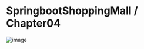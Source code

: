 # SpringbootShoppingMall / Chapter04


![image](https://user-images.githubusercontent.com/77163842/174241351-35c24320-f3a0-4a36-b16a-4131d65a7f60.png)
